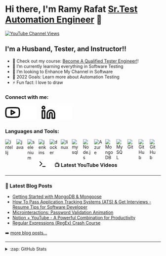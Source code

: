 # Hi there, I'm Ramy Rafat [Sr.Test Automation Engineer][youtube] 👋 

[![YouTube Channel Views](https://img.shields.io/youtube/channel/views/UCwvdo8e2D26Jcw6Omhu48Fw?style=social)][youtube]


## I'm a Husband, Tester, and Instructor!!

- 🔭 Check out my course: [Become A Qualified Tester Engineer!][course]!
- 🌱 I’m currently learning everything in Software Testing
- 👯 I’m looking to Enhance My Channel in Software 
- 🥅 2022 Goals: Learn more about Automation Testing
- ⚡ Fun fact: I love to draw 

### Connect with me:

[![website](./img/youtube-light.svg)](https://www.youtube.com/channel/UCwvdo8e2D26Jcw6Omhu48Fw#gh-light-mode-only)
[![website](./img/youtube-dark.svg)](https://www.youtube.com/channel/UCwvdo8e2D26Jcw6Omhu48Fw#gh-dark-mode-only)
&nbsp;&nbsp;
[![website](./img/linkedin-light.svg)](https://www.linkedin.com/in/ramy-rafat-947839164#gh-light-mode-only)
[![website](./img/linkedin-dark.svg)](https://www.linkedin.com/in/ramy-rafat-947839164#gh-dark-mode-only)


### Languages and Tools:

[<img align="left" alt="intellij" width="26px" src="https://cdn.jsdelivr.net/gh/devicons/devicon/icons/intellij/intellij-original.svg" style="padding-right:10px;" />][cssplaylist]
[<img align="left" alt="java" width="26px" src="https://cdn.jsdelivr.net/gh/devicons/devicon/icons/java/java-original.svg" style="padding-right:10px;" />][webdevplaylist]
[<img align="left" alt="selenium" width="26px" src="https://cdn.jsdelivr.net/gh/devicons/devicon/icons/selenium/selenium-original.svg" style="padding-right:10px;" />][webdevplaylist]
[<img align="left" alt="jenkins" width="26px" src="https://cdn.jsdelivr.net/gh/devicons/devicon/icons/jenkins/jenkins-original.svg" style="padding-right:10px;" />][cssplaylist]
[<img align="left" alt="docker" width="26px" src="https://cdn.jsdelivr.net/gh/devicons/devicon/icons/docker/docker-original.svg" style="padding-right:10px;" />][jsplaylist]
[<img align="left" alt="linux" width="26px" src="https://cdn.jsdelivr.net/gh/devicons/devicon/icons/linux/linux-original.svg" style="padding-right:10px;" />][reactplaylist]
[<img align="left" alt="mysql" width="26px" src="https://cdn.jsdelivr.net/gh/devicons/devicon/icons/mysql/mysql-original.svg" style="padding-right:10px;" />][webdevplaylist]
[<img align="left" alt="Node.js" width="26px" src="https://cdn.jsdelivr.net/gh/devicons/devicon/icons/kubernetes/kubernetes-plain.svg" style="padding-right:10px;" />][webdevplaylist]
[<img align="left" alt="Azure" width="26px" src="https://cdn.jsdelivr.net/gh/devicons/devicon/icons/azure/azure-original.svg" style="padding-right:10px;" />][webdevplaylist]
[<img align="left" alt="MongoDB" width="26px" src="https://cdn.jsdelivr.net/gh/devicons/devicon/icons/amazonwebservices/amazonwebservices-original.svg" style="padding-right:10px;" />][webdevplaylist]
[<img align="left" alt="MySQL" width="26px" src="https://cdn.jsdelivr.net/gh/devicons/devicon/icons/cucumber/cucumber-plain.svg" style="padding-right:10px;" />][webdevplaylist]
[<img align="left" alt="Git" width="26px" src="https://cdn.jsdelivr.net/gh/devicons/devicon/icons/git/git-original.svg" style="padding-right:10px;" />][webdevplaylist]
[<img align="left" alt="GitHub" width="26px" src="https://user-images.githubusercontent.com/3369400/139447912-e0f43f33-6d9f-45f8-be46-2df5bbc91289.png" style="padding-right:10px;" />](https://www.youtube.com/playlist?list=PLkwxH9e_vrAJ0WbEsFA9W3I1W-g_BTsbt#gh-dark-mode-only)
[<img align="left" alt="GitHub" width="26px" src="https://user-images.githubusercontent.com/3369400/139448065-39a229ba-4b06-434b-bc67-616e2ed80c8f.png" style="padding-right:10px;" />](https://www.youtube.com/playlist?list=PLkwxH9e_vrAJ0WbEsFA9W3I1W-g_BTsbt#gh-light-mode-only)
[<img align="left" alt="Terminal" width="26px" src="./img/terminal-light.svg" />](https://www.youtube.com/playlist?list=PLkwxH9e_vrAJ0WbEsFA9W3I1W-g_BTsbt#gh-light-mode-only)
[<img align="left" alt="Terminal" width="26px" src="./img/terminal-dark.svg" />](https://www.youtube.com/playlist?list=PLkwxH9e_vrAJ0WbEsFA9W3I1W-g_BTsbt#gh-dark-mode-only)

<br />
<br />

---

### 📺 Latest YouTube Videos

<!-- YOUTUBE:START -->
<!-- YOUTUBE:END -->



---

### 📕 Latest Blog Posts

<!-- BLOG-POST-LIST:START -->
- [Getting Started with MongoDB &amp; Mongoose](https://www.linkedin.com/in/ramy-rafat-947839164)
- [How To Pass Application Tracking Systems &lpar;ATS&rpar; &amp; Get Interviews - Resume Tips for Software Developer](https://www.linkedin.com/in/ramy-rafat-947839164)
- [Microinteractions: Password Validation Animation](https://www.linkedin.com/in/ramy-rafat-947839164)
- [Notion + YouTube - A Powerful Combination for Productivity](https://www.linkedin.com/in/ramy-rafat-947839164)
- [Regular Expressions &lpar;RegEx&rpar; Crash Course](https://www.linkedin.com/in/ramy-rafat-947839164)
<!-- BLOG-POST-LIST:END -->

➡️ [more blog posts...](https://www.linkedin.com/in/ramy-rafat-947839164)

---


<details>
  <summary>:zap: GitHub Stats</summary>

  <img align="left" alt="codeSTACKr's GitHub Stats" src="https://github-readme-stats.vercel.app/api?username=ramyrafat123&show_icons=true&hide_border=false&title_color=ff652f&icon_color=FFE400&bg_color=09131B&text_color=ffffff&border_color=0c1a25" />

</details>

[website]: https://codeSTACKr.com
[course]: https://www.youtube.com/channel/UCwvdo8e2D26Jcw6Omhu48Fw
[twitter]: https://twitter.com/codeSTACKr
[youtube]: https://www.youtube.com/channel/UCwvdo8e2D26Jcw6Omhu48Fw
[instagram]: https://instagram.com/codeSTACKr
[linkedin]: https://www.linkedin.com/in/ramy-rafat-947839164
[webdevplaylist]: https://www.youtube.com/channel/UCwvdo8e2D26Jcw6Omhu48Fw
[jsplaylist]: https://www.youtube.com/channel/UCwvdo8e2D26Jcw6Omhu48Fw
[cssplaylist]: https://www.youtube.com/channel/UCwvdo8e2D26Jcw6Omhu48Fw
[reactplaylist]: https://www.youtube.com/channel/UCwvdo8e2D26Jcw6Omhu48Fw
